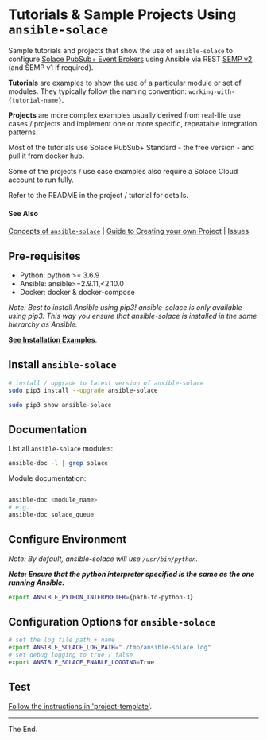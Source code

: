 # Tutorials & Sample Projects Using `ansible-solace`

Sample tutorials and projects that show the use of `ansible-solace` to configure [Solace PubSub+ Event Brokers](https://solace.com/products/event-broker/) using Ansible via REST [SEMP v2](https://docs.solace.com/SEMP/Using-SEMP.htm) (and SEMP v1 if required).

**Tutorials** are examples to show the use of a particular module or set of modules.
They typically follow the naming convention: `working-with-{tutorial-name}`.

**Projects** are more complex examples usually derived from real-life use cases / projects and
implement one or more specific, repeatable integration patterns.

Most of the tutorials use Solace PubSub+ Standard - the free version - and pull it from docker hub.

Some of the projects / use case examples also require a Solace Cloud account to run fully.

Refer to the README in the project / tutorial for details.

#### See Also

[Concepts of `ansible-solace`](./Concepts.md) |
[Guide to Creating your own Project](./project-template) |
[Issues](https://github.com/solace-iot-team/ansible-solace/issues).

## Pre-requisites

* Python: python >= 3.6.9
* Ansible: ansible>=2.9.11,<2.10.0
* Docker: docker & docker-compose

_Note: Best to install Ansible using pip3! ansible-solace is only available using pip3. This way you ensure that ansible-solace is installed in the same hierarchy as Ansible._

[**See Installation Examples**](./Install.md).

## Install `ansible-solace`

````bash
# install / upgrade to latest version of ansible-solace
sudo pip3 install --upgrade ansible-solace

sudo pip3 show ansible-solace
````

## Documentation

List all `ansible-solace` modules:
````bash
ansible-doc -l | grep solace
````

Module documentation:

````bash

ansible-doc <module_name>
# e.g.
ansible-doc solace_queue

````

## Configure Environment

_Note: By default, ansible-solace will use `/usr/bin/python`._

**_Note: Ensure that the python interpreter specified is the same as the one running Ansible._**

````bash
export ANSIBLE_PYTHON_INTERPRETER={path-to-python-3}
````

## Configuration Options for `ansible-solace`
````bash
# set the log file path + name
export ANSIBLE_SOLACE_LOG_PATH="./tmp/ansible-solace.log"
# set debug logging to true / false
export ANSIBLE_SOLACE_ENABLE_LOGGING=True
````

## Test

[Follow the instructions in 'project-template'](./project-template/README.md).

---
The End.
